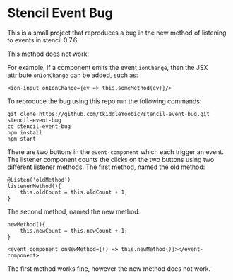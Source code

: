 

# Stencil Event Bug

This is a small project that reproduces a bug in the new method of listening to events in stencil 0.7.6.

This method does not work:

For example, if a component emits the event `ionChange`, then the JSX attribute `onIonChange` can be added, such as:
```
<ion-input onIonChange={ev => this.someMethod(ev)}/> 
```

To reproduce the bug using this repo run the following commands:

```
git clone https://github.com/tkiddleYoobic/stencil-event-bug.git stencil-event-bug
cd stencil-event-bug
npm install
npm start
```

There are two buttons in the `event-component` which each trigger an event. The listener component counts the clicks on the two buttons using two different listener methods. The first method, named the old method:
```
@Listen('oldMethod')
listenerMethod(){
    this.oldCount = this.oldCount + 1;
}
```

The second method, named the new method:
```
newMethod(){
    this.newCount = this.newCount + 1;
}
```
```
<event-component onNewMethod={() => this.newMethod()}></event-component>
```

The first method works fine, however the new method does not work. 

